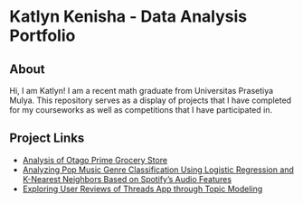 # Katlyn Kenisha - Data Analysis Portfolio
## About
Hi, I am Katlyn! I am a recent math graduate from Universitas Prasetiya Mulya.
This repository serves as a display of projects that I have completed for my courseworks as well as competitions that I have participated in.

## Project Links
- [Analysis of Otago Prime Grocery Store](https://github.com/katlynkenisha/Otago)
- [Analyzing Pop Music Genre Classification Using Logistic Regression and K-Nearest Neighbors Based on Spotify’s Audio Features](https://github.com/katlynkenisha/Spotify)
- [Exploring User Reviews of Threads App through Topic Modeling](https://github.com/katlynkenisha/Threads)
